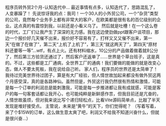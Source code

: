 程序员转外贸2个月-认知迭代中…
最近事情有点多，认知迭代了，思路混乱了，人变暴躁了！
先说惊讶我的点：我司！一个30人的小外贸公司，一个“杂货”类型的公司，竟然每个业务手上都有非常大的客户，在欧美都是很有名的百亿级别的企业。这点真的有震惊到我，以前还是小看义乌了。
然后就是吐槽！在一个这么卷的时代，工厂们让我产生了深深的无力感。我在这边使劲做ppt跟客户谈项目，那边一个报价好几天催不出来，报价好不容易有了，打样又又又催不出来，第一天“在做了在做了”，第二天“上机了上机了”，第三天“就这两天了”，第四天“原材料还要等一等”…wtf，有点上火。还有材料缩水，10公分的产品做着做着就8公分了，然后第三方验货还通过了，然后客户还返单了……世界是个草台班子，这是真的。不过，这些都是工厂通病，全世界工厂的通病！我们要做的能做的就是改变心态，做人不要太死板，我在说给自己听。
家人们，程序员的世界还是太简单了！我待过完美世界待过团子，算是有大厂经验，但人情世故加起来都没有做外贸这两个月感受深，真的是各路神仙。虽然但是，外贸这行我仍然很有热情和激情，可能是每一个订单的利润总是能刺激我，可能是每一步推进都让我有成就感，可能是客户的每一句客套话都让我开心，也可能纯粹是新鲜感作祟，但我目前还是亢奋的，人情世故虽烦，但对我来说比写个递归轻松点，比看Vite源码简单点，比敲了半天发现是堆好接受点。
主管说，未来是“黄牛”的天下，你们觉得呢？
（写着写着，来了个$15W的订单，这么做生意太爽了吧，利润又不给我不知道兴奋什么，但就是很兴奋…）
